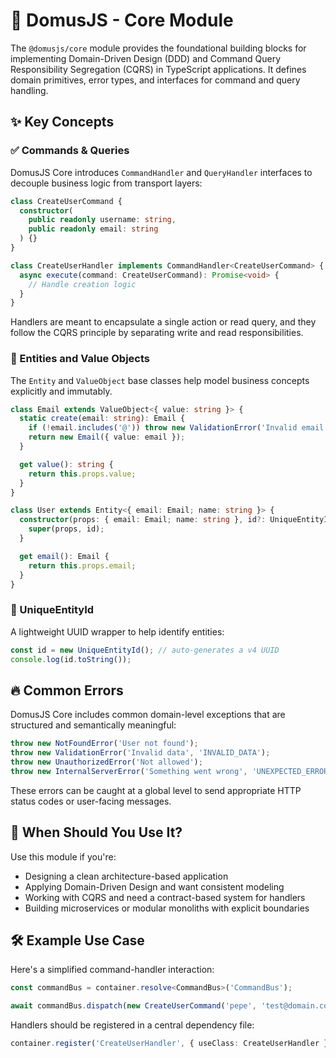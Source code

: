 # 🧠 DomusJS - Core Module

The `@domusjs/core` module provides the foundational building blocks for implementing Domain-Driven Design (DDD) and Command Query Responsibility Segregation (CQRS) in TypeScript applications. It defines domain primitives, error types, and interfaces for command and query handling.

## ✨ Key Concepts

### ✅ Commands & Queries

DomusJS Core introduces `CommandHandler` and `QueryHandler` interfaces to decouple business logic from transport layers:

```ts
class CreateUserCommand {
  constructor(
    public readonly username: string,
    public readonly email: string
  ) {}
}

class CreateUserHandler implements CommandHandler<CreateUserCommand> {
  async execute(command: CreateUserCommand): Promise<void> {
    // Handle creation logic
  }
}
```

Handlers are meant to encapsulate a single action or read query, and they follow the CQRS principle by separating write and read responsibilities.

### 🧩 Entities and Value Objects

The `Entity` and `ValueObject` base classes help model business concepts explicitly and immutably.

```ts
class Email extends ValueObject<{ value: string }> {
  static create(email: string): Email {
    if (!email.includes('@')) throw new ValidationError('Invalid email');
    return new Email({ value: email });
  }

  get value(): string {
    return this.props.value;
  }
}
```

```ts
class User extends Entity<{ email: Email; name: string }> {
  constructor(props: { email: Email; name: string }, id?: UniqueEntityId) {
    super(props, id);
  }

  get email(): Email {
    return this.props.email;
  }
}
```

### 🪪 UniqueEntityId

A lightweight UUID wrapper to help identify entities:

```ts
const id = new UniqueEntityId(); // auto-generates a v4 UUID
console.log(id.toString());
```

## 🔥 Common Errors

DomusJS Core includes common domain-level exceptions that are structured and semantically meaningful:

```ts
throw new NotFoundError('User not found');
throw new ValidationError('Invalid data', 'INVALID_DATA');
throw new UnauthorizedError('Not allowed');
throw new InternalServerError('Something went wrong', 'UNEXPECTED_ERROR');
```

These errors can be caught at a global level to send appropriate HTTP status codes or user-facing messages.

## 🧠 When Should You Use It?

Use this module if you're:

- Designing a clean architecture-based application
- Applying Domain-Driven Design and want consistent modeling
- Working with CQRS and need a contract-based system for handlers
- Building microservices or modular monoliths with explicit boundaries

## 🛠️ Example Use Case

Here's a simplified command-handler interaction:

```ts
const commandBus = container.resolve<CommandBus>('CommandBus');

await commandBus.dispatch(new CreateUserCommand('pepe', 'test@domain.com'));
```

Handlers should be registered in a central dependency file:

```ts
container.register('CreateUserHandler', { useClass: CreateUserHandler });
```
